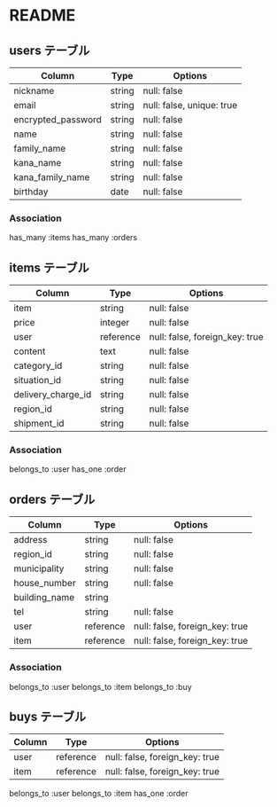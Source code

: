 # README

## users テーブル
| Column             | Type    | Options                   |
| ------------------ | ------- | ------------------------- |
| nickname           | string  | null: false               |
| email              | string  | null: false, unique: true |
| encrypted_password | string  | null: false               |
| name               | string  | null: false               |
| family_name        | string  | null: false               |
| kana_name          | string  | null: false               |
| kana_family_name   | string  | null: false               |
| birthday           | date    | null: false               |

### Association
  has_many :items
  has_many :orders



## items テーブル
| Column             | Type      | Options                        |
| ------------------ | --------- | ------------------------------ |
| item               | string    | null: false                    |
| price              | integer   | null: false                    |
| user               | reference | null: false, foreign_key: true |
| content            | text      | null: false                    |
| category_id        | string    | null: false                    |
| situation_id       | string    | null: false                    |
| delivery_charge_id | string    | null: false                    |
| region_id          | string    | null: false                    |
| shipment_id        | string    | null: false                    |

### Association
  belongs_to :user
  has_one    :order


## orders テーブル
| Column        | Type      | Options                        |
| ------------- | --------- | ------------------------------ |
| address       | string    | null: false                    |
| region_id     | string    | null: false                    | 
| municipality  | string    | null: false                    |
| house_number  | string    | null: false                    |
| building_name | string    |                                |
| tel           | string    | null: false                    |
| user          | reference | null: false, foreign_key: true |
| item          | reference | null: false, foreign_key: true | 


### Association
  belongs_to :user
  belongs_to :item
  belongs_to :buy

## buys テーブル
| Column     | Type      | Options                        |
| ---------- | --------- | ------------------------------ |
| user       | reference | null: false, foreign_key: true |
| item       | reference | null: false, foreign_key: true |

belongs_to :user
belongs_to :item
has_one    :order
